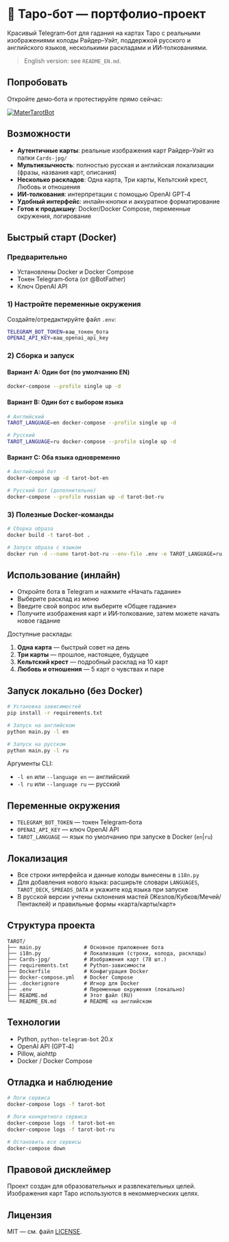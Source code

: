 # 🔮 Таро‑бот — портфолио‑проект

Красивый Telegram‑бот для гадания на картах Таро с реальными изображениями колоды Райдер–Уэйт, поддержкой русского и английского языков, несколькими раскладами и ИИ‑толкованиями. 

> English version: see `README_EN.md`.

## Попробовать

Откройте демо‑бота и протестируйте прямо сейчас:

[![MaterTarotBot](https://img.shields.io/badge/MaterTarotBot-blue?logo=telegram)](https://t.me/MaterTarotBot)

## Возможности

- **Аутентичные карты**: реальные изображения карт Райдер–Уэйт из папки `Cards-jpg/`
- **Мультиязычность**: полностью русская и английская локализации (фразы, названия карт, описания)
- **Несколько раскладов**: Одна карта, Три карты, Кельтский крест, Любовь и отношения
- **ИИ‑толкования**: интерпретации с помощью OpenAI GPT‑4
- **Удобный интерфейс**: инлайн‑кнопки и аккуратное форматирование
- **Готов к продакшну**: Docker/Docker Compose, переменные окружения, логирование

## Быстрый старт (Docker)

### Предварительно
- Установлены Docker и Docker Compose
- Токен Telegram‑бота (от @BotFather)
- Ключ OpenAI API

### 1) Настройте переменные окружения
Создайте/отредактируйте файл `.env`:
```bash
TELEGRAM_BOT_TOKEN=ваш_токен_бота
OPENAI_API_KEY=ваш_openai_api_key
```

### 2) Сборка и запуск

#### Вариант A: Один бот (по умолчанию EN)
```bash
docker-compose --profile single up -d
```

#### Вариант B: Один бот с выбором языка
```bash
# Английский
TAROT_LANGUAGE=en docker-compose --profile single up -d

# Русский
TAROT_LANGUAGE=ru docker-compose --profile single up -d
```

#### Вариант C: Оба языка одновременно
```bash
# Английский бот
docker-compose up -d tarot-bot-en

# Русский бот (дополнительно)
docker-compose --profile russian up -d tarot-bot-ru
```

### 3) Полезные Docker‑команды
```bash
# Сборка образа
docker build -t tarot-bot .

# Запуск образа с языком
docker run -d --name tarot-bot-ru --env-file .env -e TAROT_LANGUAGE=ru tarot-bot
```

## Использование (инлайн)

- Откройте бота в Telegram и нажмите «Начать гадание»
- Выберите расклад из меню
- Введите свой вопрос или выберите «Общее гадание»
- Получите изображения карт и ИИ‑толкование, затем можете начать новое гадание

Доступные расклады:
1. **Одна карта** — быстрый совет на день
2. **Три карты** — прошлое, настоящее, будущее
3. **Кельтский крест** — подробный расклад на 10 карт
4. **Любовь и отношения** — 5 карт о чувствах и паре

## Запуск локально (без Docker)
```bash
# Установка зависимостей
pip install -r requirements.txt

# Запуск на английском
python main.py -l en

# Запуск на русском
python main.py -l ru
```

Аргументы CLI:
- `-l en` или `--language en` — английский
- `-l ru` или `--language ru` — русский

## Переменные окружения
- `TELEGRAM_BOT_TOKEN` — токен Telegram‑бота
- `OPENAI_API_KEY` — ключ OpenAI API
- `TAROT_LANGUAGE` — язык по умолчанию при запуске в Docker (`en`|`ru`)

## Локализация
- Все строки интерфейса и данные колоды вынесены в `i18n.py`
- Для добавления нового языка: расширьте словари `LANGUAGES`, `TAROT_DECK`, `SPREADS_DATA` и укажите код языка при запуске
- В русской версии учтены склонения мастей (Жезлов/Кубков/Мечей/Пентаклей) и правильные формы «карта/карты/карт»

## Структура проекта
```
TAROT/
├── main.py              # Основное приложение бота
├── i18n.py              # Локализация (строки, колода, расклады)
├── Cards-jpg/           # Изображения карт (78 шт.)
├── requirements.txt     # Python-зависимости
├── Dockerfile           # Конфигурация Docker
├── docker-compose.yml   # Docker Compose
├── .dockerignore        # Игнор для Docker
├── .env                 # Переменные окружения (локально)
├── README.md            # Этот файл (RU)
└── README_EN.md         # README на английском
```

## Технологии
- Python, `python-telegram-bot` 20.x
- OpenAI API (GPT‑4)
- Pillow, aiohttp
- Docker / Docker Compose

## Отладка и наблюдение
```bash
# Логи сервиса
docker-compose logs -f tarot-bot

# Логи конкретного сервиса
docker-compose logs -f tarot-bot-en
docker-compose logs -f tarot-bot-ru

# Остановить все сервисы
docker-compose down
```

## Правовой дисклеймер
Проект создан для образовательных и развлекательных целей. Изображения карт Таро используются в некоммерческих целях.

## Лицензия

MIT — см. файл [LICENSE](LICENSE).
